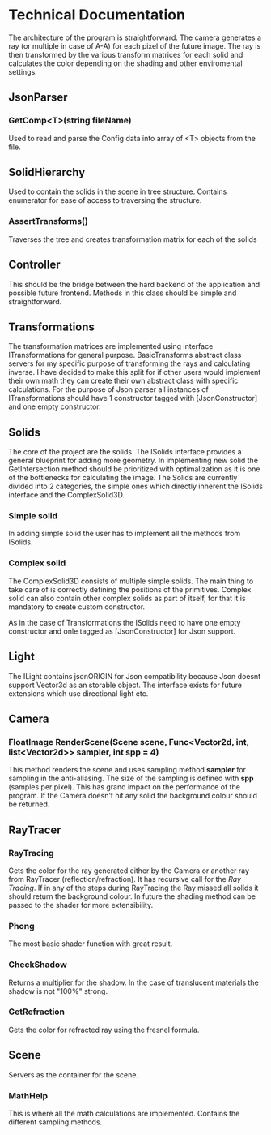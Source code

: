 # Technical Documentation
The architecture of the program is straightforward. The camera generates a ray (or multiple in case of A-A) for each pixel of the future image. The ray is then transformed by the various transform matrices for each solid and calculates the color depending on the shading and other enviromental settings.

## JsonParser
### GetComp\<T>(string fileName)
Used to read and parse the Config data into array of \<T> objects from the file.

## SolidHierarchy
Used to contain the solids in the scene in tree structure. Contains enumerator for ease of access to traversing the structure. 
### AssertTransforms()
Traverses the tree and creates transformation matrix for each of the solids

## Controller
This should be the bridge between the hard backend of the application and possible future frontend. Methods in this class should be simple and straightforward.

## Transformations
The transformation matrices are implemented using interface ITransformations for general purpose. BasicTransforms abstract class servers for my specific purpose of transforming the rays and calculating inverse. I have decided to make this split for if other users would implement their own math they can create their own abstract class with specific calculations. 
For the purpose of Json parser all instances of ITransformations should have 1 constructor tagged with \[JsonConstructor] and one empty constructor.

## Solids
The core of the project are the solids. The ISolids interface provides a general blueprint for adding more geometry. In implementing new solid the GetIntersection method should be prioritized with optimalization as it is one of the bottlenecks for calculating the image. 
The Solids are currently divided into 2 categories, the simple ones which directly inherent the ISolids interface and the ComplexSolid3D.
### Simple solid
In adding simple solid the user has to implement all the methods from ISolids.
### Complex solid 
The ComplexSolid3D consists of multiple simple solids. The main thing to take care of is correctly defining the positions of the primitives. Complex solid can also contain other complex solids as part of itself, for that it is mandatory to create custom constructor.

As in the case of Transformations the ISolids need to have one empty constructor and onle tagged as \[JsonConstructor] for Json support.

## Light
The ILight contains jsonORIGIN for Json compatibility because Json doesnt support Vector3d as an storable object. The interface exists for future extensions which use directional light etc.  

## Camera
### FloatImage RenderScene(Scene scene, Func\<Vector2d, int, list\<Vector2d>> sampler, int spp = 4)
This method renders the scene and uses sampling method <b>sampler</b> for sampling in the anti-aliasing. The size of the sampling is defined with <b>spp</b> (samples per pixel). This has grand impact on the performance of the program. If the Camera doesn't hit any solid the background colour should be returned.

## RayTracer
### RayTracing
Gets the color for the ray generated either by the Camera or another ray from RayTracer (reflection/refraction). It has recursive call for the <i>Ray Tracing</i>. If in any of the steps during RayTracing the Ray missed all solids it should return the background colour.
In future the shading method can be passed to the shader for more extensibility. 
### Phong
The most basic shader function with great result.
### CheckShadow 
Returns a multiplier for the shadow. In the case of translucent materials the shadow is not "100%" strong.
### GetRefraction
Gets the color for refracted ray using the fresnel formula.

## Scene
Servers as the container for the scene.

### MathHelp
This is where all the math calculations are implemented. Contains the different sampling methods.